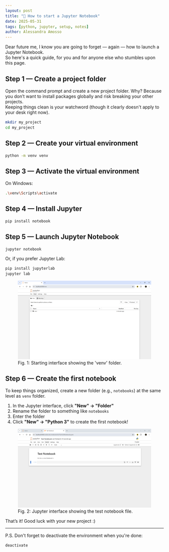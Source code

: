 ```yaml
---
layout: post
title: "📒 How to start a Jupyter Notebook"
date: 2025-05-31
tags: [python, jupyter, setup, notes]
author: Alessandra Amosso
---
```


<link rel="stylesheet" href="/assets/css/custom-post.css">

Dear future me, I know you are going to forget — again — how to launch a Jupyter Notebook.  
So here's a quick guide, for you and for anyone else who stumbles upon this page.

## Step 1 — Create a project folder

Open the command prompt and create a new project folder.
Why? Because you don’t want to install packages globally and risk breaking your other projects.  
Keeping things clean is your watchword (though it clearly doesn't apply to your desk right now).

```bash
mkdir my_project
cd my_project
```

## Step 2 — Create your virtual environment

```bash
python -m venv venv
```
## Step 3 — Activate the virtual environment

On Windows:
```bash
.\venv\Scripts\activate
```
## Step 4 — Install Jupyter

```bash
pip install notebook
```
## Step 5 — Launch Jupyter Notebook
```bash
jupyter notebook
```
Or, if you prefer Jupyter Lab:
```bash
pip install jupyterlab
jupyter lab
```
<figure>
  <img src="/assets/images/31_05_25/jupyter_notebook_1.png" alt="Starting interface" width="800">
  <figcaption>Fig. 1: Starting interface showing the 'venv' folder. </figcaption>
</figure>

## Step 6 — Create the first notebook
To keep things organized, create a new folder (e.g., `notebooks`) at the same level as `venv` folder.

1. In the Jupyter interface, click **"New" → "Folder"**
2. Rename the folder to something like `notebooks`
3. Enter the folder
4. Click **"New" → "Python 3"** to create the first notebook!

<figure>
  <img src="/assets/images/31_05_25/test_notebook.png" alt="Jupyter Notebook image, showing the test notebook" width="800">
  <figcaption>Fig. 2: Jupyter interface showing the test notebook file. </figcaption>
</figure>

That’s it!
Good luck with your new project :)

---

P.S.
Don't forget to deactivate the environment when you're done:

```bash
deactivate
```
